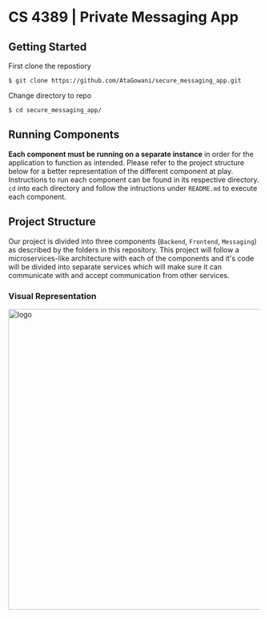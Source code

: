 # CS 4389 | Private Messaging App

## Getting Started
First clone the repostiory

```
$ git clone https://github.com/AtaGowani/secure_messaging_app.git
```
Change directory to repo

```
$ cd secure_messaging_app/
```

## Running Components
**Each component must be running on a separate instance** in order for the application to function as intended. Please refer to the project structure below for a better representation of the different component at play. Instructions to run each component can be found in its respective directory. `cd` into each directory and follow the intructions under `README.md` to execute each component.

## Project Structure 
Our project is divided into three components (`Backend`, `Frontend`, `Messaging`) as described by the folders in this repository.
This project will follow a microservices-like architecture with each of the components and it's code will be divided into separate services which will make sure it can communicate with and accept communication from other services.

### Visual Representation
<img src="https://raw.githubusercontent.com/AtaGowani/secure_messaging_app/master/.github/app_components.jpg?token=AEUSZT3OJP2UOK5KBWNHDL27R3ZXU" alt="logo" height="600px">
